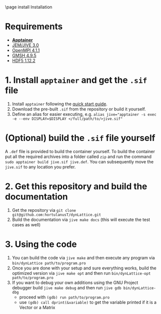 \page install Installation

# Requirements
- **[Apptainer](https://apptainer.org/)**
- [JEM/JIVE 3.0](https://dynaflow.com/software/jive/jive-downloads/)
- [OpenMPI 4.1.1](https://download.open-mpi.org/release/open-mpi/v4.1/openmpi-4.1.1.tar.gz)
- [GMSH 4.9.5](https://gmsh.info/bin/Linux/gmsh-4.9.5-Linux64-sdk.tgz)
- [HDF5 1.12.2](https://support.hdfgroup.org/archive/support/ftp/HDF5/releases/hdf5-1.12/hdf5-1.12.2/src/hdf5-1.12.2.tar.gz)

# 1. Install `apptainer` and get the `.sif` file
1. Install `apptainer` following the [quick start guide](https://apptainer.org/get-started/).
2. Download the pre-built `.sif` from the repository or build it yourself.
3. Define an alias for easier executing, e.g. `alias jive="apptainer -s exec -e --env DISPLAY=$DISPLAY </full/path/to/>jive.sif"` 

# (Optional) build the `.sif` file yourself
A `.def` file is provided to build the container yourself.
To build the container put all the required archives into a folder called `zip` and run the command `sudo apptainer build jive.sif jive.def`.
You can subsequently move the `jive.sif` to any location you prefer.

# 2. Get this repository and build the documentation
1. Get the repository via `git clone git@github.com:hortulanusT/dynLattice.git`
1. Build the documentation via `jive make docs` (this will execute the test cases as well)

# 3. Using the code
1. You can build the code via `jive make` and then execute any program via `bin/dynLattice path/to/program.pro`
1. Once you are done with your setup and sure everything works, build the optimized version via `jive make opt` and then run `bin/dynLattice-opt path/to/program.pro`
1. If you want to debug your own additions using the GNU Project debugger build `jive make debug` and then run `jive gdb bin/dynLattice-dbg`
    - proceed with `(gdb) run path/to/program.pro`
    - use `(gdb) call dprint(&variable)` to get the variable printed if it is a Vector or a Matrix
